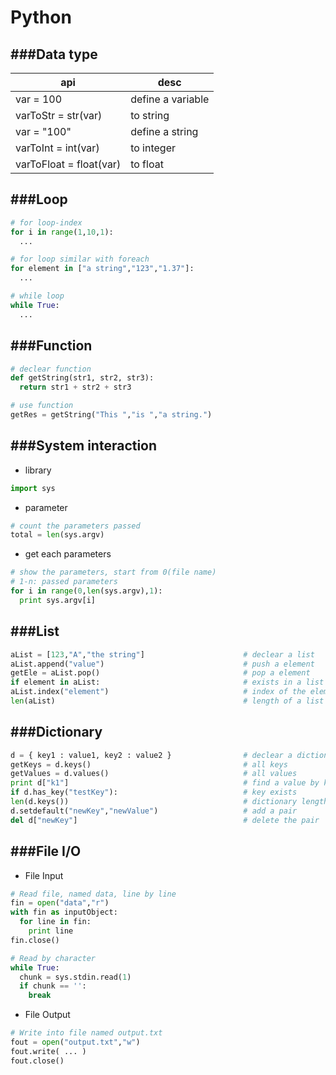 # Python

<script type="text/javascript" src="../js/general.js"></script>

###Data type
---

| api | desc |
| -- | -- |
| var = 100 | define a variable |
| varToStr = str(var) | to string |
| var = "100" | define a string |
| varToInt = int(var) | to integer |
| varToFloat = float(var) | to float |

###Loop
---

```python
# for loop-index
for i in range(1,10,1):
  ...
```

```python
# for loop similar with foreach
for element in ["a string","123","1.37"]:
  ...
```

```python
# while loop
while True:
  ...
```

###Function
---

```python
# declear function
def getString(str1, str2, str3):
  return str1 + str2 + str3
```

```python
# use function
getRes = getString("This ","is ","a string.")
```

###System interaction
---

* library

```python
import sys
```

* parameter

```python
# count the parameters passed
total = len(sys.argv)	
```

* get each parameters

```python
# show the parameters, start from 0(file name)
# 1-n: passed parameters
for i in range(0,len(sys.argv),1):
  print sys.argv[i]
```

###List
---

```python
aList = [123,"A","the string"]                      # declear a list
aList.append("value")                               # push a element
getEle = aList.pop()                                # pop a element
if element in aList:                                # exists in a list
aList.index("element")                              # index of the element
len(aList)                                          # length of a list
```

###Dictionary
---

```python
d = { key1 : value1, key2 : value2 }                # declear a dictionary
getKeys = d.keys()                                  # all keys
getValues = d.values()                              # all values
print d["k1"]                                       # find a value by key
if d.has_key("testKey"):                            # key exists
len(d.keys())                                       # dictionary length
d.setdefault("newKey","newValue")                   # add a pair
del d["newKey"]                                     # delete the pair
```

###File I/O
---

* File Input

```python
# Read file, named data, line by line
fin = open("data","r")
with fin as inputObject:
  for line in fin:
    print line
fin.close()

# Read by character
while True:
  chunk = sys.stdin.read(1)
  if chunk == '':
    break
```

* File Output

```python
# Write into file named output.txt
fout = open("output.txt","w")
fout.write( ... )
fout.close()
```
